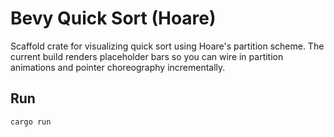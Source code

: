 # Bevy Quick Sort (Hoare)

Scaffold crate for visualizing quick sort using Hoare's partition scheme. The current build renders placeholder bars so you can wire in partition animations and pointer choreography incrementally.

## Run

```
cargo run
```
